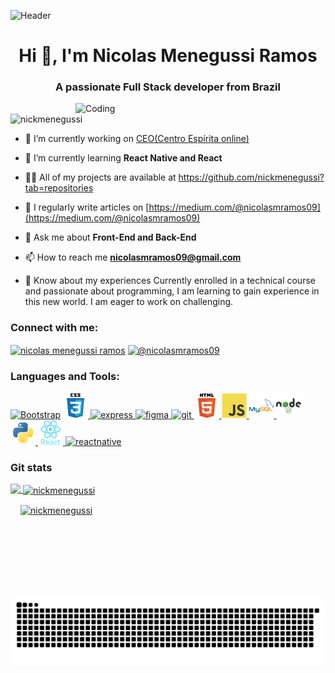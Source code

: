 ![Header](https://media.licdn.com/dms/image/D4D16AQFXs8MRtEO03A/profile-displaybackgroundimage-shrink_350_1400/0/1703290368106?e=1738800000&v=beta&t=Sb7pBI1SbxOlDkBAdH42AvPjYErqobrNGL5P4CQfJjI)
<h1 align="center">Hi 👋, I'm Nicolas Menegussi Ramos</h1>
<h3 align="center">A passionate Full Stack developer from Brazil</h3>
<img align="right" alt="Coding" width="400" src="https://media.tenor.com/GfSX-u7VGM4AAAAM/coding.gif"

<p align="left"> <img src="https://komarev.com/ghpvc/?username=nickmenegussi&label=Profile%20views&color=0e75b6&style=flat" alt="nickmenegussi" /> </p>

- 🔭 I’m currently working on [CEO(Centro Espírita online)](https://www.figma.com/design/EtQSbwOip2a5i1q0yMRCBB/Projeto-pp?node-id=0-1&node-type=canvas&t=0An2zN5lTlrfUMJH-0)

- 🌱 I’m currently learning **React Native and React**

- 👨‍💻 All of my projects are available at https://github.com/nickmenegussi?tab=repositories

- 📝 I regularly write articles on [https://medium.com/@nicolasmramos09](https://medium.com/@nicolasmramos09)

- 💬 Ask me about **Front-End and Back-End**

- 📫 How to reach me **nicolasmramos09@gmail.com**

- 📄 Know about my experiences Currently enrolled in a technical course and passionate about programming, I am learning to gain experience in this new world. I am eager to work on challenging.

<h3 align="left">Connect with me:</h3>
<p align="left">
  <a href="https://linkedin.com/in/nicolas-menegussi-85b933293" target="blank"><img align="center" src="https://raw.githubusercontent.com/rahuldkjain/github-profile-readme-generator/master/src/images/icons/Social/linked-in-alt.svg" alt="nicolas menegussi ramos"   height="30" width="40" /></a>
  <a href="https://medium.com/@nicolasmramos09" target="blank"><img align="center" src="https://raw.githubusercontent.com/rahuldkjain/github-profile-readme-generator/master/src/images/icons/Social/medium.svg" alt="@nicolasmramos09" height="30" width="40" /></a>
</p>

<h3 align="left">Languages and Tools:</h3>
<p align="left"> <a href="https://getbootstrap.com" target="_blank" rel="noreferrer"> <img src="https://cdn.jsdelivr.net/gh/devicons/devicon@latest/icons/bootstrap/bootstrap-original-wordmark.svg" width="40" height="30" alt="Bootstrap" /></a> <a href="https://www.w3schools.com/css/" target="_blank" rel="noreferrer"> <img src="https://raw.githubusercontent.com/devicons/devicon/master/icons/css3/css3-original-wordmark.svg" alt="css3" width="40" height="40"/> </a> <a href="https://expressjs.com" target="_blank" rel="noreferrer"> <img src="https://cdn.jsdelivr.net/gh/devicons/devicon@latest/icons/express/express-original-wordmark.svg" alt="express" width="40" height="40"/>
 </a> <a href="https://www.figma.com/" target="_blank" rel="noreferrer"> <img src="https://www.vectorlogo.zone/logos/figma/figma-icon.svg" alt="figma" width="40" height="40"/> </a> <a href="https://git-scm.com/" target="_blank" rel="noreferrer"> <img src="https://www.vectorlogo.zone/logos/git-scm/git-scm-icon.svg" alt="git" width="40" height="40"/> </a> <a href="https://www.w3.org/html/" target="_blank" rel="noreferrer"> <img src="https://raw.githubusercontent.com/devicons/devicon/master/icons/html5/html5-original-wordmark.svg" alt="html5" width="40" height="40"/> </a> <a href="https://developer.mozilla.org/en-US/docs/Web/JavaScript" target="_blank" rel="noreferrer"> <img src="https://raw.githubusercontent.com/devicons/devicon/master/icons/javascript/javascript-original.svg" alt="javascript" width="40" height="40"/> </a> <a href="https://www.mysql.com/" target="_blank" rel="noreferrer"> <img src="https://raw.githubusercontent.com/devicons/devicon/master/icons/mysql/mysql-original-wordmark.svg" alt="mysql" width="40" height="40"/> </a> <a href="https://nodejs.org" target="_blank" rel="noreferrer"> <img src="https://raw.githubusercontent.com/devicons/devicon/master/icons/nodejs/nodejs-original-wordmark.svg" alt="nodejs" width="40" height="40"/> </a> <a href="https://www.python.org" target="_blank" rel="noreferrer"> <img src="https://raw.githubusercontent.com/devicons/devicon/master/icons/python/python-original.svg" alt="python" width="40" height="40"/> </a> <a href="https://reactjs.org/" target="_blank" rel="noreferrer"> <img src="https://raw.githubusercontent.com/devicons/devicon/master/icons/react/react-original-wordmark.svg" alt="react" width="40" height="40"/> </a> <a href="https://reactnative.dev/" target="_blank" rel="noreferrer"> <img src="https://reactnative.dev/img/header_logo.svg" alt="reactnative" width="40" height="40"/> </a> </p>

<h3 align="left">Git stats</h3>

<p><a href="https://github.com/nickmenegussi">
  <img height="180em" align="left" src="https://github-readme-stats.vercel.app/api/top-langs/?username=nickmenegussi&layout=compact&langs_count=7&theme=dark"/>
</p>
  <p>&nbsp;<img align="center" src="https://github-readme-stats.vercel.app/api?username=nickmenegussi&show_icons=true&locale=en&theme=dark" alt="nickmenegussi" /></p>

<p><img align="center" src="https://github-readme-streak-stats.herokuapp.com/?user=nickmenegussi&" alt="nickmenegussi" /></p>

<picture align="center">
  <source media="(prefers-color-scheme: dark)" srcset="https://raw.githubusercontent.com/nickmenegussi/nickmenegussi/output/github-contribution-grid-snake-dark.svg">
  <source media="(prefers-color-scheme: light)" srcset="https://raw.githubusercontent.com/nickmenegussi/nickmenegussi/output/github-contribution-grid-snake-dark.svg">
  <img align="center" alt="github contribution grid snake animation" src="https://raw.githubusercontent.com/nickmenegussi/nickmenegussi/output/github-contribution-grid-snake.svg">
</picture>
